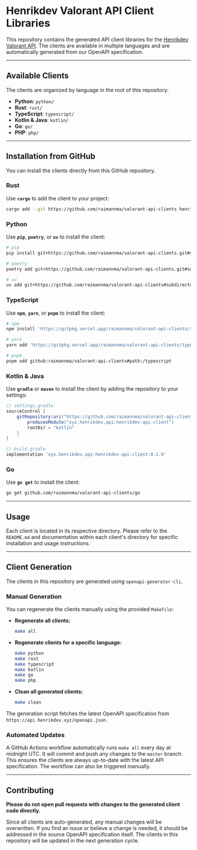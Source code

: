 # Henrikdev Valorant API Client Libraries

This repository contains the generated API client libraries for the [Henrikdev Valorant API](https://henrikdev.xyz/). The clients are available in multiple languages and are automatically generated from our OpenAPI specification.

-----

## Available Clients

The clients are organized by language in the root of this repository:

  * **Python**: `python/`
  * **Rust**: `rust/`
  * **TypeScript**: `typescript/`
  * **Kotlin & Java**: `kotlin/`
  * **Go**: `go/`
  * **PHP**: `php/`

-----

## Installation from GitHub

You can install the clients directly from this GitHub repository.

### Rust

Use **`cargo`** to add the client to your project:

```bash
cargo add --git https://github.com/raimannma/valorant-api-clients henrikdev-api-client
```

### Python

Use **`pip`**, **`poetry`**, or **`uv`** to install the client:

```bash
# pip
pip install git+https://github.com/raimannma/valorant-api-clients.git#subdirectory=python

# poetry
poetry add git+https://github.com/raimannma/valorant-api-clients.git#subdirectory=python

# uv
uv add git+https://github.com/raimannma/valorant-api-clients#subdirectory=python
```

### TypeScript

Use **`npm`**, **`yarn`**, or **`pnpm`** to install the client:

```bash
# npm
npm install 'https://gitpkg.vercel.app/raimannma/valorant-api-clients/typescript?master'

# yarn
yarn add 'https://gitpkg.vercel.app/raimannma/valorant-api-clients/typescript?master'

# pnpm
pnpm add github:raimannma/valorant-api-clients#path:/typescript
```

### Kotlin & Java

Use **`gradle`** or **`maven`** to install the client by adding the repository to your settings:

```groovy
// settings.gradle
sourceControl {
    gitRepository(uri("https://github.com/raimannma/valorant-api-clients")) {
        producesModule("xyz.henrikdev.api:henrikdev-api-client")
        rootDir = "kotlin"
    }
}

// build.gradle
implementation 'xyz.henrikdev.api:henrikdev-api-client:0.1.0'
```

### Go

Use **`go get`** to install the client:

```bash
go get github.com/raimannma/valorant-api-clients/go
```

-----

## Usage

Each client is located in its respective directory. Please refer to the `README.md` and documentation within each client's directory for specific installation and usage instructions.

-----

## Client Generation

The clients in this repository are generated using `openapi-generator-cli`.

### Manual Generation

You can regenerate the clients manually using the provided `Makefile`:

  * **Regenerate all clients:**

    ```bash
    make all
    ```

  * **Regenerate clients for a specific language:**

    ```bash
    make python
    make rust
    make typescript
    make kotlin
    make go
    make php
    ```

  * **Clean all generated clients:**

    ```bash
    make clean
    ```

The generation script fetches the latest OpenAPI specification from `https://api.henrikdev.xyz/openapi.json`.

### Automated Updates

A GitHub Actions workflow automatically runs `make all` every day at midnight UTC. It will commit and push any changes to the `master` branch. This ensures the clients are always up-to-date with the latest API specification. The workflow can also be triggered manually.

-----

## Contributing

**Please do not open pull requests with changes to the generated client code directly.**

Since all clients are auto-generated, any manual changes will be overwritten. If you find an issue or believe a change is needed, it should be addressed in the source OpenAPI specification itself. The clients in this repository will be updated in the next generation cycle.